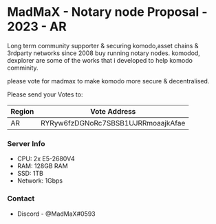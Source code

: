 # MadMaX - Notary node Proposal - 2023 - AR

Long term community supporter & securing komodo,asset chains & 3rdparty networks since 2008 buy running notary nodes. komodod, dexplorer are some of the works that i developed to help komodo comminity.

please vote for madmax to make komodo more secure & decentralised.


Please send your Votes to: 

| Region | Vote Address |
| ------ | ------ |
| AR | RYRyw6fzDGNoRc7SBSB1UJRRmoaajkAfae |



### Server Info
* CPU: 2x E5-2680V4
* RAM: 128GB RAM
* SSD: 1TB
* Network: 1Gbps


### Contact
+ Discord - @MadMaX#0593
